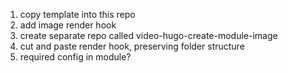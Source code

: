 1. copy template into this repo
2. add image render hook
3. create separate repo called video-hugo-create-module-image
4. cut and paste render hook, preserving folder structure
5. required config in module?
